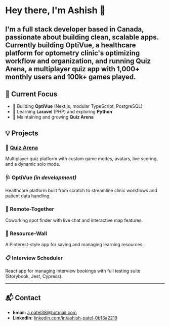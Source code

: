 # Hey there, I'm Ashish 👋
I'm a full stack developer based in Canada, passionate about building clean, scalable apps. Currently building **OptiVue**, a healthcare platform for optometry clinic's optimizing workflow and organization, and running **Quiz Arena**, a multiplayer quiz app with 1,000+ monthly users and 100k+ games played.
---
## 🔭 Current Focus

- 🧪 Building **OptiVue** (Next.js, modular TypeScript, PostgreSQL)
- 🧠 Learning **Laravel** (PHP) and exploring **Python**
- 📱 Maintaining and growing **Quiz Arena**

## 💡 Projects
### 🧠 [Quiz Arena](https://linktr.ee/quizarena)
Multiplayer quiz platform with custom game modes, avatars, live scoring, and a dynamic solo mode.
### 🩺 OptiVue *(in development)*
Healthcare platform built from scratch to streamline clinic workflows and patient data handling.
### 📍 Remote-Together
Coworking spot finder with live chat and interactive map features.
### 📌 Resource-Wall
A Pinterest-style app for saving and managing learning resources.
### 📋 Interview Scheduler
React app for managing interview bookings with full testing suite (Storybook, Jest, Cypress).

---
## 📬 Contact
- **Email:** [a.patel38@hotmail.com](mailto:a.patel38@hotmail.com)  
- **LinkedIn:** [linkedin.com/in/ashish-patel-0b13a2219](https://www.linkedin.com/in/ashish-patel-0b13a2219)

